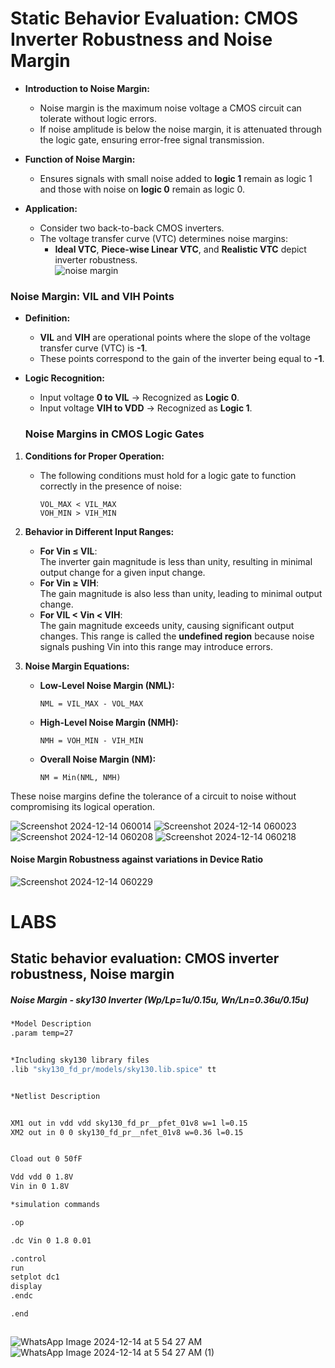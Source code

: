 # **Static Behavior Evaluation: CMOS Inverter Robustness and Noise Margin**

- **Introduction to Noise Margin:**  
  - Noise margin is the maximum noise voltage a CMOS circuit can tolerate without logic errors.  
  - If noise amplitude is below the noise margin, it is attenuated through the logic gate, ensuring error-free signal transmission.  

- **Function of Noise Margin:**  
  - Ensures signals with small noise added to **logic 1** remain as logic 1 and those with noise on **logic 0** remain as logic 0.  

- **Application:**  
  - Consider two back-to-back CMOS inverters.   
  - The voltage transfer curve (VTC) determines noise margins:  
    - **Ideal VTC**, **Piece-wise Linear VTC**, and **Realistic VTC** depict inverter robustness.  
![noise margin](https://github.com/user-attachments/assets/a33b8aeb-ae0d-43d9-ae48-7def565b38a7)
### **Noise Margin: VIL and VIH Points**

- **Definition:**  
  - **VIL** and **VIH** are operational points where the slope of the voltage transfer curve (VTC) is **-1**.  
  - These points correspond to the gain of the inverter being equal to **-1**.  

- **Logic Recognition:**  
  - Input voltage **0 to VIL** → Recognized as **Logic 0**.  
  - Input voltage **VIH to VDD** → Recognized as **Logic 1**.
   ### **Noise Margins in CMOS Logic Gates**

1. **Conditions for Proper Operation:**  
   - The following conditions must hold for a logic gate to function correctly in the presence of noise:  
     ```
     VOL_MAX < VIL_MAX  
     VOH_MIN > VIH_MIN  
     ```  

2. **Behavior in Different Input Ranges:**  
   - **For Vin ≤ VIL**:  
     The inverter gain magnitude is less than unity, resulting in minimal output change for a given input change.  
   - **For Vin ≥ VIH**:  
     The gain magnitude is also less than unity, leading to minimal output change.  
   - **For VIL < Vin < VIH**:  
     The gain magnitude exceeds unity, causing significant output changes. This range is called the **undefined region** because noise signals pushing Vin into this range may introduce errors.  

3. **Noise Margin Equations:**  
   - **Low-Level Noise Margin (NML):**  
     ```
     NML = VIL_MAX - VOL_MAX  
     ```  
   - **High-Level Noise Margin (NMH):**  
     ```
     NMH = VOH_MIN - VIH_MIN  
     ```  
   - **Overall Noise Margin (NM):**  
     ```
     NM = Min(NML, NMH)  
     ```  

These noise margins define the tolerance of a circuit to noise without compromising its logical operation.

![Screenshot 2024-12-14 060014](https://github.com/user-attachments/assets/c000fdd5-613a-4435-a50e-697833e020a4)
![Screenshot 2024-12-14 060023](https://github.com/user-attachments/assets/69f1635b-f6bc-428a-877b-3e92cbf11983)
![Screenshot 2024-12-14 060208](https://github.com/user-attachments/assets/ae231e3a-e15e-49b4-b89f-2d50b83efc30)
![Screenshot 2024-12-14 060218](https://github.com/user-attachments/assets/dfebc541-b16c-42b3-9528-5eb521356c7a)
#### Noise Margin Robustness against variations in Device Ratio
![Screenshot 2024-12-14 060229](https://github.com/user-attachments/assets/640897da-ade6-4ecf-a3fd-cf4d7bfceb05)
# LABS
##  Static behavior evaluation: CMOS inverter robustness, Noise margin
##### Noise Margin - sky130 Inverter (Wp/Lp=1u/0.15u, Wn/Ln=0.36u/0.15u)
```bash
*Model Description
.param temp=27


*Including sky130 library files
.lib "sky130_fd_pr/models/sky130.lib.spice" tt


*Netlist Description


XM1 out in vdd vdd sky130_fd_pr__pfet_01v8 w=1 l=0.15
XM2 out in 0 0 sky130_fd_pr__nfet_01v8 w=0.36 l=0.15


Cload out 0 50fF

Vdd vdd 0 1.8V
Vin in 0 1.8V

*simulation commands

.op

.dc Vin 0 1.8 0.01

.control
run
setplot dc1
display
.endc

.end



 ```   

 ![WhatsApp Image 2024-12-14 at 5 54 27 AM](https://github.com/user-attachments/assets/43ebdaa6-fb03-4f5a-94cd-b2dd3a9c82d3)
 ![WhatsApp Image 2024-12-14 at 5 54 27 AM (1)](https://github.com/user-attachments/assets/293edd46-ef9c-4e2c-afb9-edabb73ad6e7)
